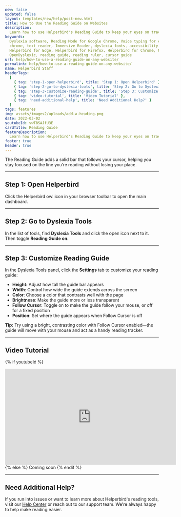```yaml
---
new: false
updated: false
layout: templates/new/help/post-new.html
title: How to Use the Reading Guide on Websites
description:
  Learn how to use Helperbird's Reading Guide to keep your eyes on track while reading by following your cursor with a solid guide bar.
keywords:
  Dyslexia software, Reading Mode for Google Chrome, Voice typing for chrome, Text to speech for
  chrome, text reader, Immersive Reader, dyslexia fonts, accessibility software, dyslexia software,
  Helperbird for Edge, Helperbird for Firefox, Helperbird for Chrome, Opendyslexic for Chrome,
  OpenDyslexic, reading guide, reading ruler, cursor guide
url: help/how-to-use-a-reading-guide-on-any-website/
permalink: help/how-to-use-a-reading-guide-on-any-website/
name: Helperbird Staff
headerTags:
  [
    { tag: 'step-1-open-helperbird', title: 'Step 1: Open Helperbird' },
    { tag: 'step-2-go-to-dyslexia-tools', title: 'Step 2: Go to Dyslexia Tools' },
    { tag: 'step-3-customize-reading-guide', title: 'Step 3: Customize Reading Guide' },
    { tag: 'video-tutorial', title: 'Video Tutorial' },
    { tag: 'need-additional-help', title: 'Need Additional Help?' }
  ]
tags: features
img: assets/images2/uploads/add-a-heading.png
date: 2022-03-02
youtubeId: vwT8SAJfU3E
cardTitle: Reading Guide
featureDescription:
  Learn how to use Helperbird's Reading Guide to keep your eyes on track while reading by following your cursor with a solid guide bar.
footer: true
header: true
---
```


The Reading Guide adds a solid bar that follows your cursor, helping you stay focused on the line you're reading without losing your place.

---

## Step 1: Open Helperbird

Click the Helperbird owl icon in your browser toolbar to open the main dashboard.


---

## Step 2: Go to Dyslexia Tools

In the list of tools, find **Dyslexia Tools** and click the open icon next to it. Then toggle **Reading Guide** **on**.


---

## Step 3: Customize Reading Guide

In the Dyslexia Tools panel, click the **Settings** tab to customize your reading guide:
- **Height**: Adjust how tall the guide bar appears
- **Width**: Control how wide the guide extends across the screen
- **Color**: Choose a color that contrasts well with the page
- **Brightness**: Make the guide more or less transparent
- **Follow Cursor**: Toggle on to make the guide follow your mouse, or off for a fixed position
- **Position**: Set where the guide appears when Follow Cursor is off


**Tip:** Try using a bright, contrasting color with Follow Cursor enabled—the guide will move with your mouse and act as a handy reading tracker.

---

## Video Tutorial

{% if youtubeId %}
<iframe width="560" height="315" class="aspect-square rounded-2xl mb-8 mt-8" src="https://www.youtube-nocookie.com/embed/{{ youtubeId }}?si=6BtkhydcpJ8UFQ_l" title="YouTube video player" frameborder="0" allow="accelerometer; autoplay; clipboard-write; encrypted-media; gyroscope; picture-in-picture; web-share" allowfullscreen></iframe>
{% else %}
Coming soon
{% endif %}

---

## Need Additional Help?

If you run into issues or want to learn more about Helperbird's reading tools, visit our [Help Center](https://www.helperbird.com/help) or reach out to our support team. We're always happy to help make reading easier.